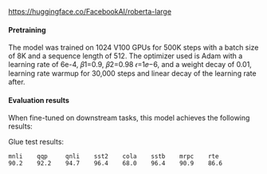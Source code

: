 https://huggingface.co/FacebookAI/roberta-large

#### Pretraining

The model was trained on 1024 V100 GPUs for 500K steps with a batch size of 8K and a sequence length of 512. The optimizer used is Adam with a learning rate of 6e-4, 𝛽1=0.9, 𝛽2=0.98 𝜖=1𝑒−6, and a weight decay of 0.01, learning rate warmup for 30,000 steps and linear decay of the learning rate after.

#### Evaluation results
When fine-tuned on downstream tasks, this model achieves the following results:

Glue test results:

    mnli    qqp     qnli    sst2    cola    sstb    mrpc    rte 
	90.2	92.2	94.7	96.4	68.0	96.4	90.9	86.6